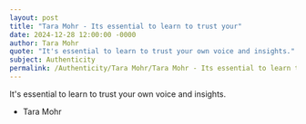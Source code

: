 ```yaml
---
layout: post
title: "Tara Mohr - Its essential to learn to trust your"
date: 2024-12-28 12:00:00 -0000
author: Tara Mohr
quote: "It's essential to learn to trust your own voice and insights."
subject: Authenticity
permalink: /Authenticity/Tara Mohr/Tara Mohr - Its essential to learn to trust your
---
```


It's essential to learn to trust your own voice and insights.

- Tara Mohr
